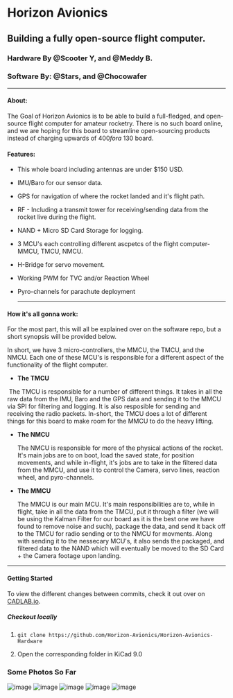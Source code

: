 # Horizon Avionics

## Building a fully open-source flight computer.

### Hardware By @Scooter Y, and @Meddy B.
### Software By: @Stars, and @Chocowafer

------

#### About:

The Goal of Horizon Avionics is to be able to build a full-fledged, and open-source flight computer for amateur rocketry. There is no such board online, and we are hoping for this board to streamline open-sourcing products instead of charging upwards of $400 for a ~$130 board.



#### Features:

- This whole board including antennas are under $150 USD.

- IMU/Baro for our sensor data.

- GPS for navigation of where the rocket landed and it's flight path.

- RF - Including a transmit tower for receiving/sending data from the rocket live during the flight.

- NAND + Micro SD Card Storage for logging.

- 3 MCU's each controlling different ascpetcs of the flight computer- MMCU, TMCU, NMCU.

- H-Bridge for servo movement.

- Working PWM for TVC and/or Reaction Wheel

- Pyro-channels for parachute deployment

  ------

#### How it's all gonna work:

For the most part, this will all be explained over on the software repo, but a short synopsis will be provided below.

In short, we have 3 micro-controllers, the MMCU, the TMCU, and the NMCU. Each one of these MCU's is responsible for a different aspect of the functionality of the flight computer.  

- **The TMCU**

​	The TMCU is responsible for a number of different things. It takes in all the raw data from the IMU, Baro and the GPS data and sending it to the MMCU via SPI for filtering and logging. It is also resposible for sending and receiving the radio packets. In-short, the TMCU does a lot of different things for this board to make room for the MMCU to do the heavy lifting.

- **The NMCU**

  The NMCU is responsible for more of the physical actions of the rocket. It's main jobs are to on boot, load the saved state, for position movements, and while in-flight, it's jobs are to take in the filtered data from the MMCU, and use it to control the Camera, servo lines, reaction wheel, and pyro-channels.

- **The MMCU**

  The MMCU is our main MCU. It's main responsibilities are to, while in flight, take in all the data from the TMCU, put it through a filter (we will be using the Kalman Filter for our board as it is the best one we have found to remove noise and such), package the data, and send it back off to the TMCU for radio sending or to the NMCU for movments. Along with sending it to the nessecary MCU's, it also sends the packaged, and filtered data to the NAND which will eventually be moved to the SD Card + the Camera footage upon landing.

------

#### Getting Started

To view the different changes between commits, check it out over on [CADLAB.io](https://cadlab.io/project/29344).

##### Checkout locally

1. `git clone https://github.com/Horizon-Avionics/Horizon-Avionics-Hardware`

2. Open the corresponding folder in KiCad 9.0


### Some Photos So Far

![image](https://github.com/user-attachments/assets/4f798576-2a2a-40cc-96e8-24cf39a89057)
![image](https://github.com/user-attachments/assets/c83f1a7a-d0c4-47c1-934c-d2f711475afa)
![image](https://github.com/user-attachments/assets/bed94868-f991-4d4c-bf15-8acd95b8b909)
![image](https://github.com/user-attachments/assets/17ecafb4-b945-414b-a132-3ecccd010a7f)
![image](https://github.com/user-attachments/assets/4cf7e7c3-a743-48ac-b4f1-7bfc19de2636)


